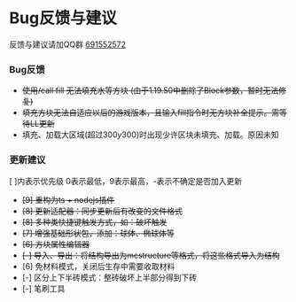 # Bug反馈与建议
反馈与建议请加QQ群 [691552572](https://jq.qq.com/?_wv=1027&k=9soqRZuV)

### Bug反馈
- ~~使用/call fill 无法填充水等方块 (由于1.19.50中删除了Block参数，暂时无法修复)~~
- ~~填充方块无法自适应以后的游戏版本，且输入fill指令时无方块补全提示。需等待LL更新~~
- 填充、加载大区域(超过300*y*300)时出现少许区块未填充、加载。原因未知

### 更新建议
[ ]内表示优先级 0表示最低，9表示最高，-表示不确定是否加入更新

- ~~[9] 重构为ts + nodejs插件~~
- ~~[8] 更新适配器：同步更新后有改变的文件格式~~
- ~~[8] 多种类快捷键触发方式，如：破坏触发~~
- ~~[7] 增强基础形状包，添加：球体、椭球体等~~
- ~~[6] 方块属性编辑器~~
- ~~[-] 导入、导出：将结构导出为mcstructure等格式，将这些格式导入为结构~~
- [6] 免材料模式，关闭后生存中需要收取材料
- [-] 区分上下半砖模式：整砖破坏上半部分得到下砖
- [-] 笔刷工具